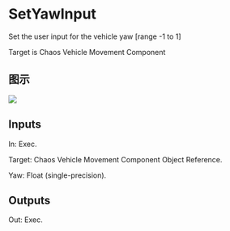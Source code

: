 # SetYawInput

Set the user input for the vehicle yaw [range -1 to 1]

Target is Chaos Vehicle Movement Component

## 图示

![]($-20221218-19041459.png)

## Inputs

In: Exec.

Target: Chaos Vehicle Movement Component Object Reference.

Yaw: Float (single-precision).  

## Outputs

Out: Exec.

